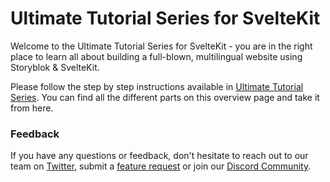# Ultimate Tutorial Series for SvelteKit

Welcome to the Ultimate Tutorial Series for SvelteKit - you are in the right place to learn all about building a full-blown, multilingual website using Storyblok & SvelteKit.

Please follow the step by step instructions available in [Ultimate Tutorial Series](https://www.storyblok.com/tp/the-storyblok-sveltekit-ultimate-tutorial). You can find all the different parts on this overview page and take it from here.

### Feedback

If you have any questions or feedback, don't hesitate to reach out to our team on [Twitter](https://twitter.com/storyblok), submit a [feature request](https://github.com/storyblok/sveltekit-ultimate-tutorial-series/issues/new) or join our [Discord Community](https://discord.com/invite/jKrbAMz).

